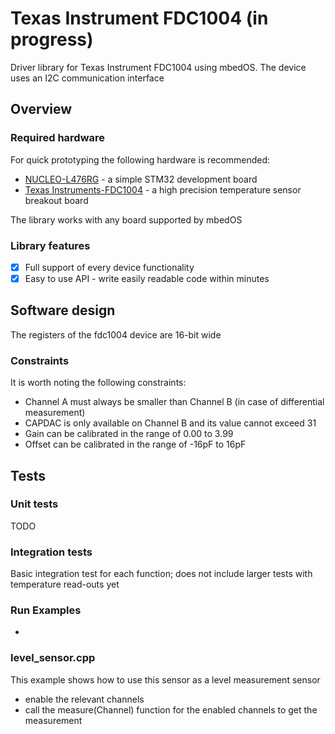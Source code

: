 # Texas Instrument FDC1004 (in progress)

Driver library for Texas Instrument FDC1004 using mbedOS. The device uses an I2C communication interface

## Overview
### Required hardware
For quick prototyping the following hardware is recommended:
- [NUCLEO-L476RG](https://os.mbed.com/platforms/ST-Nucleo-L476RG/) - a simple STM32 development board
- [Texas Instruments-FDC1004](https://www.digikey.com/en/products/detail/texas-instruments/FDC1004DSCR/6571851) - a high precision temperature sensor breakout board

The library works with any board supported by mbedOS

### Library features
- [x] Full support of every device functionality
- [x] Easy to use API - write easily readable code within minutes

## Software design
The registers of the fdc1004 device are 16-bit wide

### Constraints
It is worth noting the following constraints:
- Channel A must always be smaller than Channel B (in case of differential measurement)
- CAPDAC is only available on Channel B and its value cannot exceed 31
- Gain can be calibrated in the range of 0.00 to 3.99
- Offset can be calibrated in the range of -16pF to 16pF

## Tests
### Unit tests
TODO
### Integration tests
Basic integration test for each function; does not include larger tests with temperature read-outs yet

### Run Examples
- 
### level_sensor.cpp
This example shows how to use this sensor as a level measurement sensor
- enable the relevant channels
- call the measure(Channel) function for the enabled channels to get the measurement